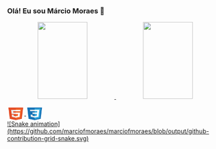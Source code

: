 ### Olá! Eu sou Márcio Moraes 👋

<div align="center">
  <a href="https://github.com/marciofmoraes">
  <img height="180em" width="48%" src="https://github-readme-stats.vercel.app/api?username=marciofmoraes&show_icons=true&theme=dracula&include_all_commits=true&count_private=true"/>
  <img height="180em" width="48%" src="https://github-readme-stats.vercel.app/api/top-langs/?username=marciofmoraes&layout=compact&langs_count=7&theme=dracula"/>
</div>
  
<div style="display: inline_block"><br>
 
  <img align="center" alt="marcio-HTML" height="30" width="40" src="https://raw.githubusercontent.com/devicons/devicon/master/icons/html5/html5-original.svg">
  <img align="center" alt="marcio-CSS" height="30" width="40" src="https://raw.githubusercontent.com/devicons/devicon/master/icons/css3/css3-original.svg">
  
</div>  


  
<div>
![Snake animation] (https://github.com/marciofmoraes/marciofmoraes/blob/output/github-contribution-grid-snake.svg)
</div>
  
  
  <!--


<div>
![Snake animation](https://github.com/rafaballerini/rafaballerini/blob/output/github-contribution-grid-snake.svg)  
</div>
<img align="center" alt="marcio-Python" height="30" width="40" src="https://raw.githubusercontent.com/devicons/devicon/master/icons/python/python-original.svg">
  <img align="center" alt="marcio-Csharp" height="30" width="40" src="https://raw.githubusercontent.com/devicons/devicon/master/icons/csharp/csharp-original.svg">
  <img align="right" alt="marcio-pic" height="150" style="border-radius:50px;" src="https://media.discordapp.net/attachments/639956127056134178/890373478988013628/Publicacoes_Instagram_1_1.png?width=676&height=676">
 <img align="center" alt="marcio-Js" height="30" width="40" src="https://raw.githubusercontent.com/devicons/devicon/master/icons/javascript/javascript-plain.svg">
  <img align="center" alt="marcio-Ts" height="30" width="40" src="https://raw.githubusercontent.com/devicons/devicon/master/icons/typescript/typescript-plain.svg">
  <img align="center" alt="marcio-React" height="30" width="40" src="https://raw.githubusercontent.com/devicons/devicon/master/icons/react/react-original.svg">
**marciofmoraes/marciofmoraes** is a ✨ _special_ ✨ repository because its `README.md` (this file) appears on your GitHub profile.

Here are some ideas to get you started:

- 🔭 I’m currently working on ...
- 🌱 I’m currently learning ...
- 👯 I’m looking to collaborate on ...
- 🤔 I’m looking for help with ...
- 💬 Ask me about ...
- 📫 How to reach me: ...
- 😄 Pronouns: ...
- ⚡ Fun fact: ...
-->
